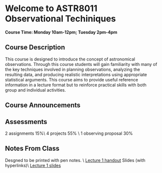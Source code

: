 # Welcome to ASTR8011 Observational Techiniques 

**Course Time: Monday 10am-12pm; Tuesday 2pm-4pm**

## Course Description
This course is designed to introduce the concept of astronomical observations. Through this course students will gain familiarity with many of the key techniques involved in planning observations, analyzing the resulting data, and producing realistic interpretations using appropriate statistical arguments.  This course aims to provide useful reference information in a lecture format but to reinforce practical skills with both group and individual activities.   

## Course Announcements



## Assessments
2 assignments 15%\\
4 projects 55% \\
1 observing proposal 30%

## Notes From Class

Desgned to be printed with pen notes. \\
[Lecture 1 handout](l1_handout.pdf)
Slides (with hyperlinks)\\ 
[Lecture 1 slides](l1bm.pdf)
